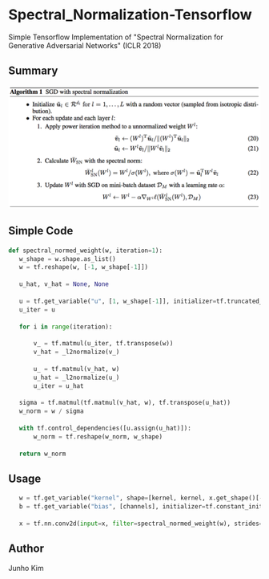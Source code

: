 # Spectral_Normalization-Tensorflow
 Simple Tensorflow Implementation of "Spectral Normalization for Generative Adversarial Networks" (ICLR 2018)
 
 ## Summary
 ![sn](./assests/sn.png)
 
 ## Simple Code
 ```python
def spectral_normed_weight(w, iteration=1):
    w_shape = w.shape.as_list()
    w = tf.reshape(w, [-1, w_shape[-1]])

    u_hat, v_hat = None, None

    u = tf.get_variable("u", [1, w_shape[-1]], initializer=tf.truncated_normal_initializer(), trainable=False)
    u_iter = u

    for i in range(iteration):
    
        v_ = tf.matmul(u_iter, tf.transpose(w))
        v_hat = _l2normalize(v_)

        u_ = tf.matmul(v_hat, w)
        u_hat = _l2normalize(u_)
        u_iter = u_hat

    sigma = tf.matmul(tf.matmul(v_hat, w), tf.transpose(u_hat))
    w_norm = w / sigma

    with tf.control_dependencies([u.assign(u_hat)]):
        w_norm = tf.reshape(w_norm, w_shape)

    return w_norm
 ```
 
 ## Usage
 ```python
    w = tf.get_variable("kernel", shape=[kernel, kernel, x.get_shape()[-1], channels])
    b = tf.get_variable("bias", [channels], initializer=tf.constant_initializer(0.0))

    x = tf.nn.conv2d(input=x, filter=spectral_normed_weight(w), strides=[1, stride, stride, 1]) + b
 ```
 ## Author
 Junho Kim

